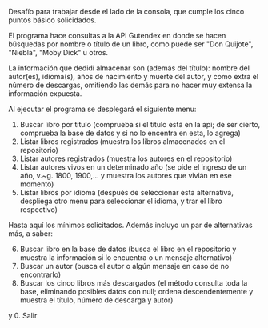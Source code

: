 Desafío para trabajar desde el lado de la consola, que cumple los cinco puntos básico solicidados.

El programa hace consultas a la API Gutendex en donde se hacen búsquedas por nombre o título de un libro, como puede ser "Don Quijote", "Niebla", "Moby Dick" u otros.

La información que dedidí almacenar son (además del título): nombre del autor(es), idioma(s), años de nacimiento y muerte del autor, y como extra el número de descargas, omitiendo las demás para no hacer muy extensa la información expuesta.

Al ejecutar el programa se desplegará el siguiente menu:

1. Buscar libro por título (comprueba si el título está en la api; de ser cierto, comprueba la base de datos y si no lo encentra en esta, lo agrega)
2. Listar libros registrados (muestra los libros almacenados en el repositorio)
3. Listar autores registrados (muestra los autores en el repositorio)
4. Listar autores vivos en un determinado año (se pide el ingreso de un año, v.~g. 1800, 1900,... y muestra los autores que vivián en ese momento)
5. Listar libros por idioma (después de seleccionar esta alternativa, despliega otro menu para seleccionar el idioma, y trar el libro respectivo)

Hasta aquí los mínimos solicitados. Además incluyo un par de alternativas más, a saber:

6. Buscar libro en la base de datos (busca el libro en el repositorio y muestra la información si lo encuentra o un mensaje alternativo)
7. Buscar un autor (busca el autor o algún mensaje en caso de no encontrarlo)
8. Buscar los cinco libros más descargados (el método consulta toda la base, eliminando posibles datos con null; ordena descendentemente y muestra el título, número de descarga y autor)

y 0. Salir

